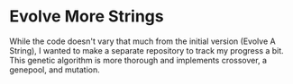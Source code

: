 # Evolve More Strings
While the code doesn't vary that much from the initial version (Evolve A String), I wanted to make a separate repository to track my progress a bit. This genetic algorithm is more thorough and implements crossover, a genepool, and mutation.